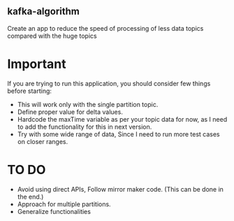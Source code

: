 ## kafka-algorithm
Create an app to reduce the speed of processing of less data topics compared with the huge topics

# Important
If you are trying to run this application, you should consider few things before starting:
  - This will work only with the single partition topic.
  - Define proper value for delta values.
  - Hardcode the maxTime variable as per your topic data for now, as I need to add the functionality for this in next version.
  - Try with some wide range of data, Since I need to run more test cases on closer ranges.
  
# TO DO
* Avoid using direct APIs, Follow mirror maker code. (This can be done in the end.)
* Approach for multiple partitions.
* Generalize functionalities
